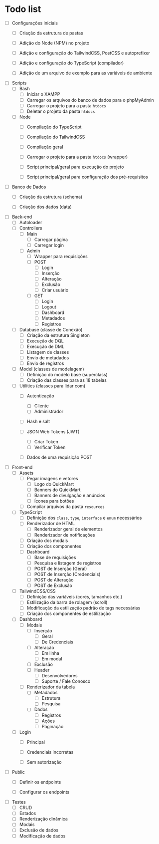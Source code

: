 # Todo list

- [ ] Configurações iniciais
    - [ ] Criação da estrutura de pastas
    - [ ] Adição do Node (NPM) no projeto
    - [ ] Adição e configuração do TailwindCSS, PostCSS e autoprefixer
    - [ ] Adição e configuração do TypeScript (compilador)
    - [ ] Adição de um arquivo de exemplo para as variáveis de ambiente


- [ ] Scripts
    - [ ] Bash
        - [ ] Iniciar o XAMPP
        - [ ] Carregar os arquivos do banco de dados para o phpMyAdmin 
        - [ ] Carregar o projeto para a pasta `htdocs`
        - [ ] Deletar o projeto da pasta `htdocs`

    - [ ] Node
        - [ ] Compilação do TypeScript
        - [ ] Compilação do TailwindCSS
        - [ ] Compilação geral
        - [ ] Carregar o projeto para a pasta `htdocs` (wrapper)
        - [ ] Script principal/geral para execução do projeto
        - [ ] Script principal/geral para configuração dos pré-requisitos


- [ ] Banco de Dados
    - [ ] Criação da estrutura (schema)
    - [ ] Criação dos dados (data)


- [ ] Back-end
    - [ ] Autoloader
    - [ ] Controllers
        - [ ] Main
            - [ ] Carregar página
            - [ ] Carregar login
        
        - [ ] Admin
            - [ ] Wrapper para requisições
            - [ ] POST
                - [ ] Login
                - [ ] Inserção
                - [ ] Alteração
                - [ ] Exclusão
                - [ ] Criar usuário
            - [ ] GET
                - [ ] Login
                - [ ] Logout
                - [ ] Dashboard
                - [ ] Metadados
                - [ ] Registros
    - [ ] Database (classe de Conexão)
        - [ ] Criação da estrutura Singleton
        - [ ] Execução de DQL
        - [ ] Execução de DML
        - [ ] Listagem de classes
        - [ ] Envio de metadados
        - [ ] Envio de registros
    - [ ] Model (classes de modelagem)
        - [ ] Definição do modelo base (superclass)
        - [ ] Criação das classes para as 18 tabelas
    - [ ] Utilities (classes para lidar com)
        - [ ] Autenticação
            - [ ] Cliente
            - [ ] Administrador
        - [ ] Hash e salt
        - [ ] JSON Web Tokens (JWT)
            - [ ] Criar Token
            - [ ] Verificar Token
        - [ ] Dados de uma requisição POST


- [ ] Front-end
    - [ ] Assets
        - [ ] Pegar imagens e vetores
            - [ ] Logo do QuickMart
            - [ ] Banners do QuickMart
            - [ ] Banners de divulgação e anúncios
            - [ ] Ícones para botões
        - [ ] Compilar arquivos da pasta `resources`

    - [ ] TypeScript
        - [ ] Definição dos `class`, `type`, `interface` e `enum` necessários
        - [ ] Renderizador de HTML
            - [ ] Renderizador geral de elementos
            - [ ] Renderizador de notificações
        - [ ] Criação dos modais
        - [ ] Criação dos componentes
        - [ ] Dashboard
            - [ ] Base de requisições
            - [ ] Pesquisa e listagem de registros
            - [ ] POST de Inserção (Geral)
            - [ ] POST de Inserção (Credenciais)
            - [ ] POST de Alteração
            - [ ] POST de Exclusão

    - [ ] TailwindCSS/CSS
        - [ ] Definição das variáveis (cores, tamanhos etc.)
        - [ ] Estilização da barra de rolagem (scroll)
        - [ ] Modificação da estilização padrão de tags necessárias
        - [ ] Criação dos componentes de estilização

    - [ ] Dashboard
        - [ ] Modais
            - [ ] Inserção
                - [ ] Geral
                - [ ] De Credenciais
            - [ ] Alteração
                - [ ] Em linha
                - [ ] Em modal
            - [ ] Exclusão
            - [ ] Header
                - [ ] Desenvolvedores
                - [ ] Suporte / Fale Conosco
        - [ ] Renderizador da tabela
            - [ ] Metadados
                - [ ] Estrutura
                - [ ] Pesquisa
            - [ ] Dados
                - [ ] Registros
                - [ ] Ações
                - [ ] Paginação
    
    - [ ] Login
        - [ ] Principal
        - [ ] Credenciais incorretas
        - [ ] Sem autorização


- [ ] Public
    - [ ] Definir os endpoints
    - [ ] Configurar os endpoints


- [ ] Testes
    - [ ] CRUD
    - [ ] Estados
    - [ ] Renderização dinâmica
    - [ ] Modais
    - [ ] Exclusão de dados
    - [ ] Modificação de dados
